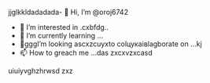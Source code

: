 jjglkkldadadada- 👋 Hi, I’m @oroj6742
- 👀 I’m interested in .cxbfdg..
- 🌱 I’m currently learning ...
- 💞️gggI’m looking ascxzcuyxto colцукаівlagborate on ...kj
- 📫 How to greach me ...das
zxcxvzxcasd
<!---sad
oroj6742/oroj6742 is a ✨ special ✨ repository because its `README.md` (this file) appears on your GitHub profifbdle.
You can click the Preview link to take a ladsook at your changes.vdf
--->
uiuiyvghzhrwsd
zxz
